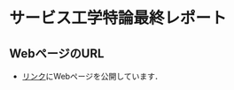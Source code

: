 # サービス工学特論最終レポート

## WebページのURL

- [リンク](https://noguchishuto.github.io/web_practice/)にWebページを公開しています．
